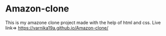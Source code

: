 # Amazon-clone
This is my amazone clone project made with the help of html and css.
Live link=> https://varnika19a.github.io/Amazon-clone/
